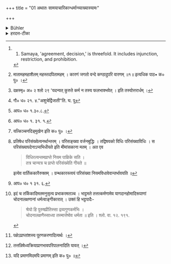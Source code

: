 +++
title = "01 अथातः सामयाचारिकान्धर्मान्व्याख्यास्यामः"

+++

<details><summary>Bühler</summary>

1. Now, therefore, we will declare the acts productive of merit which form part of the customs of daily life, as they have been settled by the agreement (of those who know the law). [^1] 


[^1]:  1. Samaya, 'agreement, decision,' is threefold. It includes injunction, restriction, and prohibition.
</details>

<details><summary>हरदत्त-टीका</summary>

[^१]प्रणिपत्य महादेव हरदत्तेन धीमता।  
धर्माख्यप्रश्नयोरेषा क्रियते वृत्तिरुज्ज्वला ॥१॥  

## सूत्रम्
अथातस्सामयाचारिकान् धर्मान् व्याख्यास्यामः ॥ १॥  
### टिप्पनी
अथशब्द आनन्तर्ये । अतश्शब्दो हेतौ । उक्तानि श्रौतानि गार्ह्याणि च कर्माणि । तानि च वक्ष्यमाणान्धर्मानपेक्षन्ते । कथम् ? आ चान्तेन कर्म कर्तव्यं, शुचिना कर्तव्यमिति वचनादाचमनशौचादीनपेक्षन्ते ।

[^१]:

    मातामहमहाशैलम् महस्तदपितामहम् ।
    कारणं जगतो वन्दे कण्ठादुपरि वारणम् ॥१॥ इत्यधिक पाठ• क० पु० ।

[^२] 'सन्ध्याहीनोऽशुचिर्नित्यमनर्हः सर्वकर्मसु'। इति वचनात् सन्ध्यावन्दनम् । एवं 'अशुचिकरनिर्वेषः, [^३] 'द्विजातिकर्मभ्यो हानिः पतनम्' इति वचनात् ब्रह्महत्यादिप्रायश्चित्तानि च । एवमन्येष्वपि यथासम्भवमपेक्षा द्रष्टव्या । अतस्तदनन्तरं सामयाचारिकान् धर्मान् व्याख्यास्यामः । पौरुषेयी व्यवस्था समयः । स च त्रिविधः-विधिर्नियमः प्रतिषेधश्चेति ।  

[^२]:

    दक्षस्मृ० अ० २ श्लो २९ 'यदन्यत् कुरुते कर्म न तस्य फलभाक्भवेत् । इति तस्योत्तरार्धम् ।  

[^३]: गौ० ध० २१. ४."अशुचेर्द्विजाती"ति. घ. पु

तत्र प्रवृत्तिप्रयोजनो विधिः-[^४] सन्ध्याेश्च
बहिर्ग्रामादासनं वाग्यतश्चेत्यादिः । निवृत्तिप्रयोजनावितरौ।  

[^४]: आप० ध० १.३०.८.  


[^२१] 'प्राङ् मुखोऽन्नानि भुञ्जीते'ति नियमविधिः । क्षुदुपघातार्था भोजने प्रवृत्तिः । शक्यं च [^२२]यत्किञ्चिद्दिङ्मुखेनापि भुञ्जानेन क्षुदुपहन्तुम् । तत्र नियमः क्रियते-प्राङ्मुख एव भुञ्जीत, न दक्षिणादिमुख इति । [^२३]परिसङ्ख्या तु नियमस्यैव कियानपि भेदः । एवं द्रव्यार्जने रागात्प्रवृत्तं प्रति नियमः क्रियते- याजनाध्यापनप्रतिग्रहैरेव ब्राह्मणो द्रव्यमार्जयेत्, न कृषिवाणिज्यादिने'ति । [^२४] ब्राह्मणस्य गोरिति पदोपस्पर्शनं वर्जये'दित्यादिः प्रतिषेधः । समयमूला आचारास्समयाचाराः तेषु भवाः सामयाचारिकाः । एवम्भूतान् धर्मानिति । [^२५]कर्मजन्योऽभ्युदयनिःश्रेयसहेतुरपूर्वाख्य आत्मगुणो धर्मः । तद्धेतुभूत कर्मव्याख्यानमेव तद्व्याख्यानम् । तत्र विधिषु तावद्विषयानुष्ठानाद्धर्म इति नास्ति विप्रतिपत्तिः। नियमेष्वषि [^२६]नियमानुष्ठानाद्धर्मः, प्रतिषेधेष्वपि[^२७]नञर्थानुष्ठानाद्धर्म इति केचित् । अतएव धर्मानित्यविशेषेणाह ।  

[^२१]: आप० ध० १. ३१. १.  

[^२२]: यत्किञ्चनदिड्मुखेन इति क० पु० ।  

[^२३]:  

    प्रतिषेध परिसंख्येत्यनर्थान्तरम् । परिसङ्ख्या वर्जनबुद्धिः । तद्विषयको विधिः परिसंख्याविधिः । स परिसंख्यापदेनाऽप्यभिधीयते इति मीमांसकाना मतम् । अत एव
    > विधिरत्यन्तमप्राप्ते नियम पाक्षिके सति ।  
    > तत्र चान्यत्र च प्राप्ते परिसंख्येति गीयते ॥  

    इत्येव वार्तिककारैरुक्तम् । ग्रन्थकारस्त्वयं परिसंख्या नियमविधावेवान्तर्भावयति ॥  

[^२४]: आप० ध० १ ३१. ६.  

[^२५]:

    इदं च तर्किकादिमतमनुसृत्य प्रभाकरमतञ्च । भाट्टमते तत्तत्कर्मणामेव यागदानहोमादिरूपाणां चोदनालक्षणानां धर्मत्वाङ्गीकारात् । उक्तं हि भट्टपादैः-  
    > श्रेयो हि पुरुषप्रीतिस्सा द्रव्यगुणकर्मभिः ।  
    > चोदनालक्षणैस्साध्या तस्मात्तेष्वेव धर्मता ॥ इति । श्लो. वा. १२. १९१.  

[^२६]: पक्षेऽप्राप्तांशस्य पूरणकरणादित्यर्थः ।  

[^२७]: तत्तन्निषेध्यक्रियाप्रागभावपरिपालनादिति यावत् ।  


अन्ये तु-विधिष्वेव धर्मः, इतरयोस्तु विपरीतानुष्ठानादधर्मः केवलम्, न तु विषयानुष्ठानात् कश्चिद्धर्मः । न ह्यप्रतिगृह्णन्नपिबन्वा सुरां धार्मिक इति लोके प्रसिद्धः । सूत्रे तु धर्मग्रहणमधर्मस्याप्युपलक्षणमिति स्थितिः-इति ॥ १॥  
कि भोः समयोऽपि प्रमाणम्, ? [^२८]यदि स्यादिदमपि प्रमाणं भवितुमर्हति-'चैत्यं वन्देत स्वर्गकामः । प्रगे भुञ्जीत । केशानुल्लुँञ्छेत् ।  

[^२८]: यदि प्रमाणमिदमपि प्रमाणम् इति क० पु० ॥
</details>
